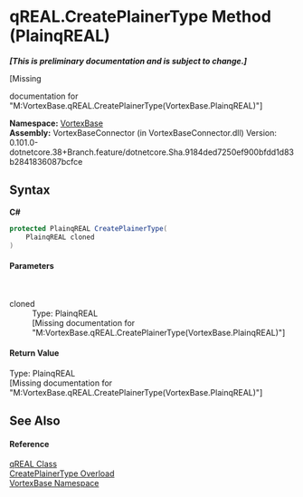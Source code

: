# qREAL.CreatePlainerType Method (PlainqREAL)
 _**\[This is preliminary documentation and is subject to change.\]**_

\[Missing <summary> documentation for "M:VortexBase.qREAL.CreatePlainerType(VortexBase.PlainqREAL)"\]

**Namespace:**&nbsp;<a href="N_VortexBase.md">VortexBase</a><br />**Assembly:**&nbsp;VortexBaseConnector (in VortexBaseConnector.dll) Version: 0.101.0-dotnetcore.38+Branch.feature/dotnetcore.Sha.9184ded7250ef900bfdd1d83b2841836087bcfce

## Syntax

**C#**<br />
``` C#
protected PlainqREAL CreatePlainerType(
	PlainqREAL cloned
)
```


#### Parameters
&nbsp;<dl><dt>cloned</dt><dd>Type: PlainqREAL<br />\[Missing <param name="cloned"/> documentation for "M:VortexBase.qREAL.CreatePlainerType(VortexBase.PlainqREAL)"\]</dd></dl>

#### Return Value
Type: PlainqREAL<br />\[Missing <returns> documentation for "M:VortexBase.qREAL.CreatePlainerType(VortexBase.PlainqREAL)"\]

## See Also


#### Reference
<a href="T_VortexBase_qREAL.md">qREAL Class</a><br /><a href="Overload_VortexBase_qREAL_CreatePlainerType.md">CreatePlainerType Overload</a><br /><a href="N_VortexBase.md">VortexBase Namespace</a><br />
